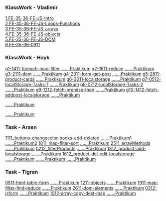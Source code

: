 ### KlassWork - Vladimir

[1.FE-35-36-FE-JS-Intro](<https://St-ton.github.io/JavaScript/KlassWork/1.FE-35-36-FE-JS-Intro>)<br/>
[2 FE-35-36-FE-JS-Loops-Functions](<https://St-ton.github.io/JavaScript/KlassWork/2.FE-35-36-FE-JS-Loops-Functions>)<br/>
[3 FE-35-36-FE-JS-arrays](<https://St-ton.github.io/JavaScript/KlassWork/3 FE-35-36-FE-JS-arrays>)<br/>
[4.FE-35-36-FE-JS-objects](<https://St-ton.github.io/JavaScript/KlassWork/4.FE-35-36-FE-JS-objects>)<br/>
[5.FE-35-36-FE-JS-DOM](<https://St-ton.github.io/JavaScript/KlassWork/5.FE-35-36-FE-JS-DOM>)<br/>
[6.FE-35-36-0911](<https://St-ton.github.io/JavaScript/KlassWork/6.FE-35-36-0911>)<br/>

### KlassWork - Hayk

[g1-1411-foreach-map-filter](<https://vimeo.com/770699620/840beef335?embedded=true&source=vimeo_logo&owner=180459310>)
[.......Praktikum](<https://St-ton.github.io/JavaScript/KlassWork/g1-1411-foreach-map-filter>)
[g2-1611-reduce](<https://vimeo.com/771550899/54ae8e029a?embedded=true&source=vimeo_logo&owner=180459310>)
[.......Praktikum](<https://St-ton.github.io/JavaScript/KlassWork/g2-1611-reduce>)
[g3-2111-dom](<https://vimeo.com/773317467/9ff9ff1beb?embedded=true&source=vimeo_logo&owner=180459310>)
[.......Praktikum](<https://St-ton.github.io/JavaScript/KlassWork/g3-2111-dom>)
[g4-2311-form-get-post](<https://vimeo.com/774242110/f94790dac3?embedded=true&source=vimeo_logo&owner=180459310>)
[.......Praktikum](<https://St-ton.github.io/JavaScript/KlassWork/g4-2311-form-get-post>)
[g5-2811-product-cards](<https://vimeo.com/775770453/ad69782d63?embedded=true&source=vimeo_logo&owner=180459310>)
[.......Praktikum](<https://St-ton.github.io/JavaScript/KlassWork/g5-2811-product-cards>)
[g6-3011-localstorage](<https://vimeo.com/776596165/65653a4c38?embedded=true&source=vimeo_logo&owner=180459310>)
[.......Praktikum](<https://St-ton.github.io/JavaScript/KlassWork/g6-3011-localstorage-dark-light-theme>)
[g7-0512-localStorage-Tasks-1](<https://vimeo.com/778086541/1d8f4f3c98?embedded=true&source=vimeo_logo&owner=180459310>)
[.......Praktikum](<https://St-ton.github.io/JavaScript/KlassWork/g7-0512-localStorage-Tasks-1>)
[g8-0712-localStorage-Tasks-2](<https://vimeo.com/778837529/fff78c5ab6?embedded=true&source=vimeo_logo&owner=180459310>)
[.......Praktikum](<https://St-ton.github.io/JavaScript/KlassWork/g8-0712-localStorage-Tasks-2>)
[g9-1212-fetch-promise-then](<https://vimeo.com/780341388/825f28d796?embedded=true&source=vimeo_logo&owner=180459310>)
[.......Praktikum](<https://St-ton.github.io/JavaScript/KlassWork/g9-1212-fetch-promise-then>)
[g10-1412-fetch-addpost-localstorage](<https://vimeo.com/781086505/d0ea716785?embedded=true&source=vimeo_logo&owner=180459310>)
[.......Praktikum](<https://St-ton.github.io/JavaScript/KlassWork/g10-1412-fetch-addpost-localstorage>)

[](<>)
[.......Praktikum](<https://St-ton.github.io/JavaScript/KlassWork/>)

[](<>)
[.......Praktikum](<https://St-ton.github.io/JavaScript/KlassWork/>)

### Task - Arsen

[1111_buttons-changecolor-books-add-deleted](<https://vimeo.com/769854723/91e2264bdd?embedded=true&source=vimeo_logo&owner=180459310>)
[.......Praktikum1](<https://St-ton.github.io/JavaScript/Task-Arsen/1111_buttons>)
[.......Praktikum2](<https://St-ton.github.io/JavaScript/Task-Arsen/1111_books>)
[1811_map-filter-sort](<https://vimeo.com/772417144/22750b05fa?embedded=true&source=vimeo_logo&owner=180459310>)
[.......Praktikum](<https://St-ton.github.io/JavaScript/Task-Arsen/1811_map-filter-sort>)
[2511_arrayMethods](<https://vimeo.com/775031455/02b04277ae?embedded=true&source=vimeo_logo&owner=180459310>)
[.......Praktikum](<https://St-ton.github.io/JavaScript/Task-Arsen/2511_arrayMethods>)
[0212_filterProducts](<https://vimeo.com/777331649/2f08697c44?embedded=true&source=vimeo_logo&owner=180459310>)
[.......Praktikum](<https://St-ton.github.io/JavaScript/Task-Arsen/0212_filterProducts>)
[1312_product-add-localstorage](<https://vimeo.com/780723391/e33abf03d1?embedded=true&source=vimeo_logo&owner=180459310>)
[.......Praktikum](<https://St-ton.github.io/JavaScript/Task-Arsen/1312_product-add-localstorage>)
[1612_product-del-edit-localstorage](<>)
[.......Praktikum](<https://St-ton.github.io/JavaScript/Task-Arsen/1612_product-del-edit-localstorage>)
[](<>)
[.......Praktikum](<https://St-ton.github.io/JavaScript/Task-Arsen/>)
[](<>)
[.......Praktikum](<https://St-ton.github.io/JavaScript/Task-Arsen/>)

### Task - Tigran

[0511-html-table-form](<https://vimeo.com/767602558/f5869178ce?embedded=true&source=vimeo_logo&owner=180459310>)
[.......Praktikum](<https://St-ton.github.io/JavaScript/Task-Tigran/0511-html-table-form>)
[1211-objects](<https://vimeo.com/770208599/cdf55c6727?embedded=true&source=vimeo_logo&owner=180459310>)
[.......Praktikum](<https://St-ton.github.io/JavaScript/Task-Tigran/1211-objects>)
[1911-map-filter-find-reduce](<https://vimeo.com/772787299/e8fa29823a?embedded=true&source=vimeo_logo&owner=180459310>)
[.......Praktikum](<https://St-ton.github.io/JavaScript/Task-Tigran/1911-map-filter-find-reduce>)
[2611-dom-elements](<https://vimeo.com/775295856/33cb58984b?embedded=true&source=vimeo_logo&owner=180459310>)
[.......Praktikum](<https://St-ton.github.io/JavaScript/Task-Tigran/2611-dom-elements>)
[0312-jsform](<https://vimeo.com/777622482/8aab41c397?embedded=true&source=vimeo_logo&owner=180459310>)
[.......Praktikum](<https://St-ton.github.io/JavaScript/Task-Tigran/0312-jsform>)
[1012-array-copy-dest-map](<https://vimeo.com/779896010/ef32f2b00f?embedded=true&source=vimeo_logo&owner=180459310>)
[.......Praktikum](<https://St-ton.github.io/JavaScript/Task-Tigran/1012-array-copy-dest-map>)
